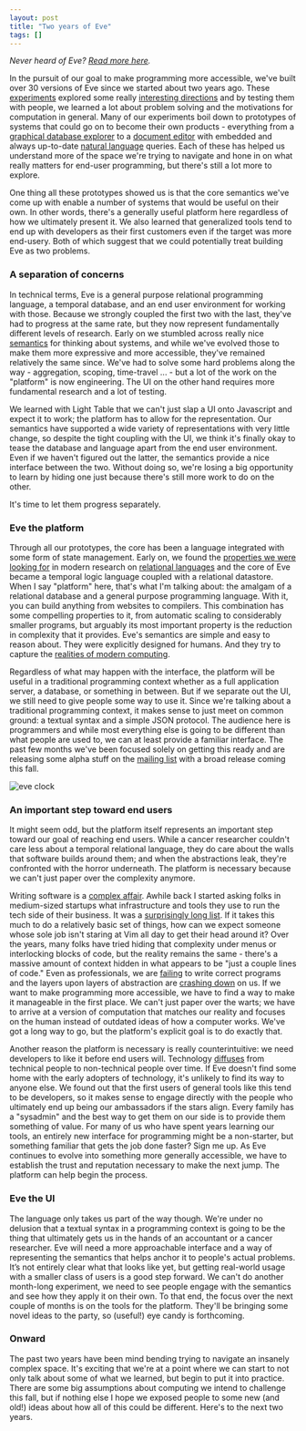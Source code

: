 ```yaml
---
layout: post
title: "Two years of Eve"
tags: []
---
```


_Never heard of Eve? [Read more here](http://witheve.com/)._

In the pursuit of our goal to make programming more accessible, we've built over 30 versions of Eve since we started about two years ago. These [experiments][incidentalcomplexity] explored some really [interesting directions][bidstalk] and by testing them with people, we learned a lot about problem solving and the motivations for computation in general. Many of our experiments boil down to prototypes of systems that could go on to become their own products - everything from a [graphical database explorer][graph] to a [document editor][markdowneve] with embedded and always up-to-date [natural language][nlq] queries. Each of these has helped us understand more of the space we're trying to navigate and hone in on what really matters for end-user programming, but there's still a lot more to explore.

One thing all these prototypes showed us is that the core semantics we've come up with enable a number of systems that would be useful on their own. In other words, there's a generally useful platform here regardless of how we ultimately present it. We also learned that generalized tools tend to end up with developers as their first customers even if the target was more end-usery. Both of which suggest that we could potentially treat building Eve as two problems.

### A separation of concerns

In technical terms, Eve is a general purpose relational programming language, a temporal database, and an end user environment for working with those. Because we strongly coupled the first two with the last, they've had to progress at the same rate, but they now represent fundamentally different levels of research. Early on we stumbled across really nice [semantics][dedalus] for thinking about systems, and while we've evolved those to make them more expressive and more accessible, they've remained relatively the same since. We've had to solve some hard problems along the way - aggregation, scoping, time-travel ... - but a lot of the work on the "platform" is now engineering. The UI on the other hand requires more fundamental research and a lot of testing.

We learned with Light Table that we can't just slap a UI onto Javascript and expect it to work; the platform has to allow for the representation. Our semantics have supported a wide variety of representations with very little change, so despite the tight coupling with the UI, we think it's finally okay to tease the database and language apart from the end user environment. Even if we haven't figured out the latter, the semantics provide a nice interface between the two. Without doing so, we're losing a big opportunity to learn by hiding one just because there's still more work to do on the other.

It's time to let them progress separately.

### Eve the platform

Through all our prototypes, the core has been a language integrated with some form of state management. Early on, we found the [properties we were looking for][betterprogramming] in modern research on [relational languages][bloom] and the core of Eve became a temporal logic language coupled with a relational datastore. When I say "platform" here, that's what I'm talking about: the amalgam of a relational database and a general purpose programming language. With it, you can build anything from websites to compilers. This combination has some compelling properties to it, from automatic scaling to considerably smaller programs, but arguably its most important property is the reduction in complexity that it provides. Eve's semantics are simple and easy to reason about. They were explicitly designed for humans. And they try to capture the [realities of modern computing][moderncomputing]. 

Regardless of what may happen with the interface, the platform will be useful in a traditional programming context whether as a full application server, a database, or something in between. But if we separate out the UI, we still need to give people some way to use it. Since we're talking about a traditional programming context, it makes sense to just meet on common ground: a textual syntax and a simple JSON protocol. The audience here is programmers and while most everything else is going to be different than what people are used to, we can at least provide a familiar interface. The past few months we've been focused solely on getting this ready and are releasing some alpha stuff on the [mailing list][mailinglist] with a broad release coming this fall.

![eve clock](https://github.com/witheve/assets/raw/master/images/eveclock.gif?raw=true)

### An important step toward end users

It might seem odd, but the platform itself represents an important step toward our goal of reaching end users. While a cancer researcher couldn't care less about a temporal relational language, they do care about the walls that software builds around them; and when the abstractions leak, they're confronted with the horror underneath. The platform is necessary because we can't just paper over the complexity anymore. 

Writing software is a [complex affair][pain]. Awhile back I started asking folks in medium-sized startups what infrastructure and tools they use to run the tech side of their business. It was a [surprisingly long list][toolslist]. If it takes this much to do a relatively basic set of things, how can we expect someone whose sole job isn't staring at Vim all day to get their head around it? Over the years, many folks have tried hiding that complexity under menus or interlocking blocks of code, but the reality remains the same - there's a massive amount of context hidden in what appears to be "just a couple lines of code." Even as professionals, we are [failing][therac] to write correct programs and the layers upon layers of abstraction are [crashing down][softwarefailures] on us. If we want to make programming more accessible, we have to find a way to make it manageable in the first place. We can't just paper over the warts; we have to arrive at a version of computation that matches our reality and focuses on the human instead of outdated ideas of how a computer works. We've got a long way to go, but the platform's explicit goal is to do exactly that.

Another reason the platform is necessary is really counterintuitive: we need developers to like it before end users will. Technology [diffuses][diffusion] from technical people to non-technical people over time. If Eve doesn't find some home with the early adopters of technology, it's unlikely to find its way to anyone else. We found out that the first users of general tools like this tend to be developers, so it makes sense to engage directly with the people who ultimately end up being our ambassadors if the stars align. Every family has a "sysadmin" and the best way to get them on our side is to provide them something of value. For many of us who have spent years learning our tools, an entirely new interface for programming might be a non-starter, but something familiar that gets the job done faster? Sign me up. As Eve continues to evolve into something more generally accessible, we have to establish the trust and reputation necessary to make the next jump. The platform can help begin the process.

### Eve the UI

The language only takes us part of the way though. We're under no delusion that a textual syntax in a programming context is going to be the thing that ultimately gets us in the hands of an accountant or a cancer researcher. Eve will need a more approachable interface and a way of representing the semantics that helps anchor it to people's actual problems. It’s not entirely clear what that looks like yet, but getting real-world usage with a smaller class of users is a good step forward. We can't do another month-long experiment, we need to see people engage with the semantics and see how they apply it on their own. To that end, the focus over the next couple of months is on the tools for the platform. They'll be bringing some novel ideas to the party, so (useful!) eye candy is forthcoming.

### Onward

The past two years have been mind bending trying to navigate an insanely complex space. It's exciting that we're at a point where we can start to not only talk about some of what we learned, but begin to put it into practice. There are some big assumptions about computing we intend to challenge this fall, but if nothing else I hope we exposed people to some new (and old!) ideas about how all of this could be different. Here's to the next two years.

[incidentalcomplexity]: http://incidentalcomplexity.com/archive/
[mailinglist]: https://groups.google.com/forum/#!forum/eve-talk
[nlq]: http://incidentalcomplexity.com/2016/06/14/nlqp/
[graph]: http://incidentalcomplexity.com/2015/10/15/jul-sept/
[markdowneve]: http://incidentalcomplexity.com/2016/06/10/jan-feb/
[diffusion]: https://en.wikipedia.org/wiki/Diffusion_of_innovations
[therac]: http://hackaday.com/2015/10/26/killed-by-a-machine-the-therac-25/
[softwarefailures]: http://www.tricentis.com/resource-assets/report-software-fail-watch-2015-in-review/
[bidstalk]: https://www.youtube.com/watch?v=VZQoAKJPbh8
[dedalus]: http://www.eecs.berkeley.edu/Pubs/TechRpts/2009/EECS-2009-173.html
[betterprogramming]: http://www.chris-granger.com/2014/03/27/toward-a-better-programming/ 
[bloom]: http://boom.cs.berkeley.edu/papers.html
[pain]: http://lighttable.com/2014/05/16/pain-we-forgot/
[toolslist]: https://gist.github.com/ibdknox/8f15441530bdd09aa8ce489dd9c110c7
[moderncomputing]: https://christophermeiklejohn.com/lasp/erlang/2015/10/27/tendency.html 







